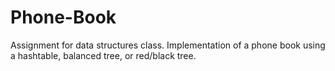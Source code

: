 # Phone-Book

Assignment for data structures class. Implementation of a phone book using a hashtable, balanced tree, or red/black tree. 
